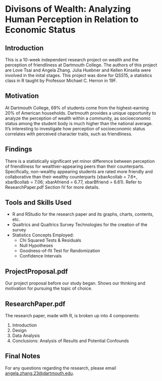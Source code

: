 # Divisons of Wealth: Analyzing Human Perception in Relation to Economic Status

## Introduction
This is a 10-week independent research project on wealth and the perception of friendliness at Dartmouth College. 
The authors of this project are Love Tsai and Angela Zhang. Julia Huebner and Kellen Kinsella were involved in the inital stages.
This project was done for QSS15, a statistics class in R taught by Professor Michael C. Herron in 19F.

## Motivation
At Dartmouth College, 69% of students come from the highest-earning 20% of American households. Dartmouth provides a unique opportunity to analyze the perception of wealth within a community, as socioeconomic status among the student body is much higher than the national average. It’s interesting to investigate how perception of socioeconomic status correlates with perceived character traits, such as friendliness.

## Findings
There is a statistically significant yet minor difference between perception of friendliness for wealthier-appearing peers than their counterparts. Specifically, non-wealthy appearing students are rated more friendly and collaborative than their wealthy counterparts (xbarAcollab = 7.6*, xbarBcollab = 7.06; xbarAfriend = 6.77, xbarBfriend = 6.61). Refer to ResearchPaper.pdf Section IV for more details.

## Tools and Skills Used
- R and RStudio for the research paper and its graphs, charts, contents, etc.
- Qualtrics and Qualtrics Survey Technologies for the creation of the survey
- Statistics Concepts Employed:
   - Chi Squared Tests & Residuals
   - Null Hypotheses
   - Goodness-of-fit Test for Randomization
   - Confidence Intervals

## ProjectProposal.pdf
Our project proposal before our study began. Shows our thinking and motivation for pursuing the topic of choice.

## ResearchPaper.pdf
The research paper, made with R, is broken up into 4 components:
1. Introduction
2. Design
3. Data Analysis
4. Conclusions: Analysis of Results and Potential Confounds

## Final Notes
For any questions regarding the research, please email angela.zhang.23@dartmouth.edu.
